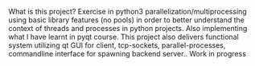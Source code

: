 What is this project?
Exercise in python3 parallelization/multiprocessing using basic library features (no pools) in order to better understand the context of threads and processes in python projects.
Also implementing what I have learnt in pyqt course.
This project also delivers functional system utilizing qt GUI for client, tcp-sockets, parallel-processes, commandline interface for spawning backend server..
Work in progress